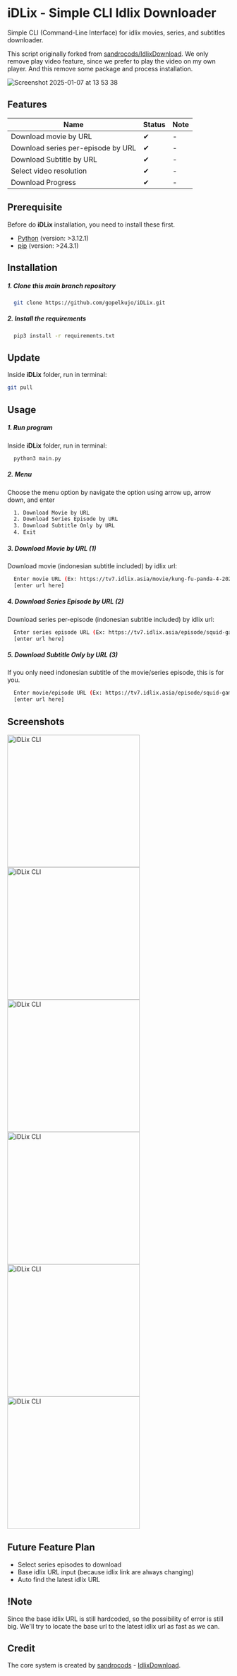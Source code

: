 # iDLix - Simple CLI Idlix Downloader

Simple CLI (Command-Line Interface) for idlix movies, series, and subtitles downloader.

This script originally forked from [sandrocods/IdlixDownload](https://github.com/sandrocods/IdlixDownloader).
We only remove play video feature, since we prefer to play the video on my own player. 
And this remove some package and process installation.

![Screenshot 2025-01-07 at 13 53 38](https://github.com/user-attachments/assets/fadd457a-cd9b-4870-8f55-f813af5ee717)

## Features

| Name   | Status | Note   |
|--------|--------|--------|
| Download movie by URL | ✔ | - |
| Download series per-episode by URL | ✔ | - |
| Download Subtitle by URL | ✔ | - |
| Select video resolution | ✔ | - |
| Download Progress | ✔ | - |

## Prerequisite

Before do **iDLix** installation, you need to install these first.

- [Python](https://www.python.org/downloads/) (version: >3.12.1)
- [pip](https://pypi.org/project/pip/) (version: >24.3.1)

## Installation

##### 1. Clone this main branch repository

```bash
  git clone https://github.com/gopelkujo/iDLix.git
```

##### 2. Install the requirements

```bash
  pip3 install -r requirements.txt
```

## Update

Inside **iDLix** folder, run in terminal:

```bash
git pull
```

## Usage

##### 1. Run program

Inside **iDLix** folder, run in terminal:

```bash
  python3 main.py
```

##### 2. Menu

Choose the menu option by navigate the option using arrow up, arrow down, and enter

```bash
  1. Download Movie by URL
  2. Download Series Episode by URL
  3. Download Subtitle Only by URL
  4. Exit
```

##### 3. Download Movie by URL (1)

Download movie (indonesian subtitle included) by idlix url:

```bash
  Enter movie URL (Ex: https://tv7.idlix.asia/movie/kung-fu-panda-4-2024/): 
  [enter url here]
```

##### 4. Download Series Episode by URL (2)

Download series per-episode (indonesian subtitle included) by idlix url:

```bash
  Enter series episode URL (Ex: https://tv7.idlix.asia/episode/squid-game-season-2-episode-2/): 
  [enter url here]
```

##### 5. Download Subtitle Only by URL (3)

If you only need indonesian subtitle of the movie/series episode, this is for you.

```bash
  Enter movie/episode URL (Ex: https://tv7.idlix.asia/episode/squid-game-season-2-episode-2/):
  [enter url here]
```

## Screenshots

<img alt="iDLix CLI" src="https://github.com/user-attachments/assets/f41c80a0-c055-42f0-a631-4f719202fc4a" width="300" />
<img alt="iDLix CLI" src="https://github.com/user-attachments/assets/6681a899-4654-4dea-a531-ae9dcc40746f" width="300" />
<img alt="iDLix CLI" src="https://github.com/user-attachments/assets/6b9572a3-60e3-4af1-84a4-e3fe495c6948" width="300" />
<img alt="iDLix CLI" src="https://github.com/user-attachments/assets/a5289b7c-aa23-4918-926c-c5021e37bb3a" width="300" />
<img alt="iDLix CLI" src="https://github.com/user-attachments/assets/601e26be-71cc-4072-9c11-6f7e9f69fb9e" width="300" />
<img alt="iDLix CLI" src="https://github.com/user-attachments/assets/08ced0cc-e54f-42fb-b8e3-f5ad33673a2d" width="300" />

## Future Feature Plan

- Select series episodes to download
- Base idlix URL input (because idlix link are always changing)
- Auto find the latest idlix URL

## !Note

Since the base idlix URL is still hardcoded, so the possibility of error is still big. We'll try to locate the base url to the latest idlix url as fast as we can.

## Credit

The core system is created by [sandrocods](https://github.com/sandrocods) - [IdlixDownload](https://github.com/sandrocods/IdlixDownloader).

